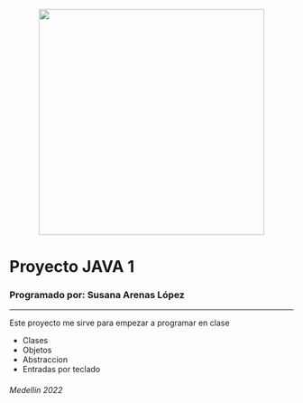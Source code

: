 <p align="center">
 <img src="https://assets.pokemon.com/assets/cms2/img/pokedex/full/131.png" width="400" height="400">
</p>


  # Proyecto JAVA 1
### Programado por: Susana Arenas López

***
Este proyecto me sirve para empezar a programar en clase 

- Clases
- Objetos
- Abstraccion
- Entradas por teclado

###### Medellin 2022
